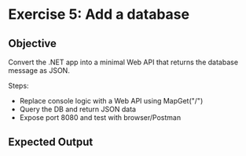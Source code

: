# Exercise 5: Add a database

## Objective

Convert the .NET app into a minimal Web API that returns the database message as JSON.

Steps:

* Replace console logic with a Web API using MapGet("/")
* Query the DB and return JSON data
* Expose port 8080 and test with browser/Postman

## Expected Output
